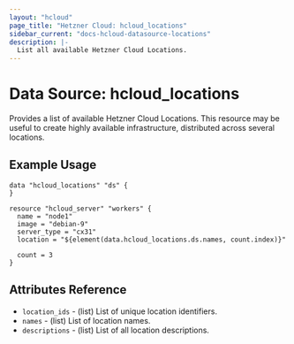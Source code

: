 ```yaml
---
layout: "hcloud"
page_title: "Hetzner Cloud: hcloud_locations"
sidebar_current: "docs-hcloud-datasource-locations"
description: |-
  List all available Hetzner Cloud Locations.
---
```

# Data Source: hcloud_locations
Provides a list of available Hetzner Cloud Locations.
This resource may be useful to create highly available infrastructure, distributed across several locations.

## Example Usage
```hcl
data "hcloud_locations" "ds" {
}

resource "hcloud_server" "workers" {
  name = "node1"
  image = "debian-9"
  server_type = "cx31"
  location = "${element(data.hcloud_locations.ds.names, count.index)}"

  count = 3
}
```

## Attributes Reference
- `location_ids` - (list) List of unique location identifiers.
- `names` - (list) List of location names.
- `descriptions` - (list) List of all location descriptions.
